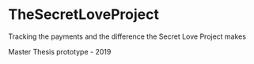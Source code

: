# TheSecretLoveProject
Tracking the payments and the difference the Secret Love Project makes

Master Thesis prototype - 2019
